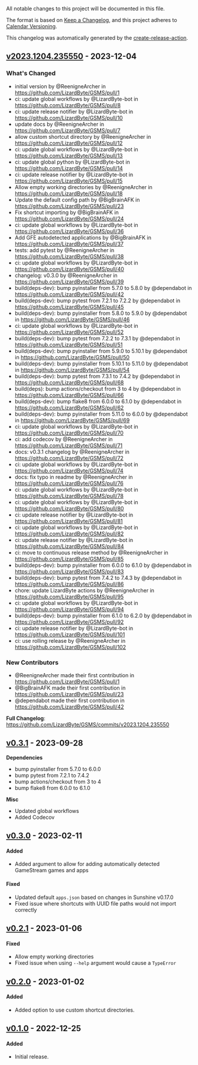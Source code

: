 <!-- # Changelog -->

All notable changes to this project will be documented in this file.

The format is based on [Keep a Changelog](https://keepachangelog.com/en/1.0.0/),
and this project adheres to [Calendar Versioning](https://calver.org/).

This changelog was automatically generated by the
[create-release-action](https://github.com/LizardByte/create-release-action).

## [v2023.1204.235550] - 2023-12-04

### What's Changed
* initial version by @ReenigneArcher in https://github.com/LizardByte/GSMS/pull/1
* ci: update global workflows by @LizardByte-bot in https://github.com/LizardByte/GSMS/pull/8
* ci: update release notifier by @LizardByte-bot in https://github.com/LizardByte/GSMS/pull/10
* update docs by @ReenigneArcher in https://github.com/LizardByte/GSMS/pull/7
* allow custom shortcut directory by @ReenigneArcher in https://github.com/LizardByte/GSMS/pull/12
* ci: update global workflows by @LizardByte-bot in https://github.com/LizardByte/GSMS/pull/13
* ci: update global python by @LizardByte-bot in https://github.com/LizardByte/GSMS/pull/14
* ci: update release notifier by @LizardByte-bot in https://github.com/LizardByte/GSMS/pull/15
* Allow empty working directories by @ReenigneArcher in https://github.com/LizardByte/GSMS/pull/18
* Update the default config path by @BigBrainAFK in https://github.com/LizardByte/GSMS/pull/23
* Fix shortcut importing by @BigBrainAFK in https://github.com/LizardByte/GSMS/pull/24
* ci: update global workflows by @LizardByte-bot in https://github.com/LizardByte/GSMS/pull/36
* Add GFE autodetected applications by @BigBrainAFK in https://github.com/LizardByte/GSMS/pull/37
* tests: add pytest by @ReenigneArcher in https://github.com/LizardByte/GSMS/pull/38
* ci: update global workflows by @LizardByte-bot in https://github.com/LizardByte/GSMS/pull/40
* changelog: v0.3.0 by @ReenigneArcher in https://github.com/LizardByte/GSMS/pull/39
* build(deps-dev): bump pyinstaller from 5.7.0 to 5.8.0 by @dependabot in https://github.com/LizardByte/GSMS/pull/42
* build(deps-dev): bump pytest from 7.2.1 to 7.2.2 by @dependabot in https://github.com/LizardByte/GSMS/pull/45
* build(deps-dev): bump pyinstaller from 5.8.0 to 5.9.0 by @dependabot in https://github.com/LizardByte/GSMS/pull/46
* ci: update global workflows by @LizardByte-bot in https://github.com/LizardByte/GSMS/pull/52
* build(deps-dev): bump pytest from 7.2.2 to 7.3.1 by @dependabot in https://github.com/LizardByte/GSMS/pull/51
* build(deps-dev): bump pyinstaller from 5.9.0 to 5.10.1 by @dependabot in https://github.com/LizardByte/GSMS/pull/50
* build(deps-dev): bump pyinstaller from 5.10.1 to 5.11.0 by @dependabot in https://github.com/LizardByte/GSMS/pull/54
* build(deps-dev): bump pytest from 7.3.1 to 7.4.2 by @dependabot in https://github.com/LizardByte/GSMS/pull/68
* build(deps): bump actions/checkout from 3 to 4 by @dependabot in https://github.com/LizardByte/GSMS/pull/66
* build(deps-dev): bump flake8 from 6.0.0 to 6.1.0 by @dependabot in https://github.com/LizardByte/GSMS/pull/62
* build(deps-dev): bump pyinstaller from 5.11.0 to 6.0.0 by @dependabot in https://github.com/LizardByte/GSMS/pull/69
* ci: update global workflows by @LizardByte-bot in https://github.com/LizardByte/GSMS/pull/70
* ci: add codecov by @ReenigneArcher in https://github.com/LizardByte/GSMS/pull/71
* docs: v0.3.1 changelog by @ReenigneArcher in https://github.com/LizardByte/GSMS/pull/72
* ci: update global workflows by @LizardByte-bot in https://github.com/LizardByte/GSMS/pull/74
* docs: fix typo in readme by @ReenigneArcher in https://github.com/LizardByte/GSMS/pull/76
* ci: update global workflows by @LizardByte-bot in https://github.com/LizardByte/GSMS/pull/78
* ci: update global workflows by @LizardByte-bot in https://github.com/LizardByte/GSMS/pull/80
* ci: update release notifier by @LizardByte-bot in https://github.com/LizardByte/GSMS/pull/81
* ci: update global workflows by @LizardByte-bot in https://github.com/LizardByte/GSMS/pull/82
* ci: update release notifier by @LizardByte-bot in https://github.com/LizardByte/GSMS/pull/84
* ci: move to continuous release method by @ReenigneArcher in https://github.com/LizardByte/GSMS/pull/85
* build(deps-dev): bump pyinstaller from 6.0.0 to 6.1.0 by @dependabot in https://github.com/LizardByte/GSMS/pull/83
* build(deps-dev): bump pytest from 7.4.2 to 7.4.3 by @dependabot in https://github.com/LizardByte/GSMS/pull/86
* chore: update LizardByte actions by @ReenigneArcher in https://github.com/LizardByte/GSMS/pull/95
* ci: update global workflows by @LizardByte-bot in https://github.com/LizardByte/GSMS/pull/94
* build(deps-dev): bump pyinstaller from 6.1.0 to 6.2.0 by @dependabot in https://github.com/LizardByte/GSMS/pull/92
* ci: update release notifier by @LizardByte-bot in https://github.com/LizardByte/GSMS/pull/101
* ci: use rolling release by @ReenigneArcher in https://github.com/LizardByte/GSMS/pull/102

### New Contributors
* @ReenigneArcher made their first contribution in https://github.com/LizardByte/GSMS/pull/1
* @BigBrainAFK made their first contribution in https://github.com/LizardByte/GSMS/pull/23
* @dependabot made their first contribution in https://github.com/LizardByte/GSMS/pull/42

**Full Changelog**: https://github.com/LizardByte/GSMS/commits/v2023.1204.235550

## [v0.3.1] - 2023-09-28

**Dependencies**
- bump pyinstaller from 5.7.0 to 6.0.0
- bump pytest from 7.2.1 to 7.4.2
- bump actions/checkout from 3 to 4
- bump flake8 from 6.0.0 to 6.1.0

**Misc**
- Updated global workflows
- Added Codecov

## [v0.3.0] - 2023-02-11

#### Added
- Added argument to allow for adding automatically detected GameStream games and apps
#### Fixed
- Updated default `apps.json` based on changes in Sunshine v0.17.0
- Fixed issue where shortcuts with UUID file paths would not import correctly

## [v0.2.1] - 2023-01-06

#### Fixed
- Allow empty working directories
- Fixed issue when using `--help` argument would cause a `TypeError`

## [v0.2.0] - 2023-01-02

#### Added
- Added option to use custom shortcut directories.

## [v0.1.0] - 2022-12-25

#### Added
- Initial release.

[v2023.1204.235550]: https://github.com/LizardByte/GSMS/releases/tag/v2023.1204.235550
[v0.3.1]: https://github.com/LizardByte/GSMS/releases/tag/v0.3.1
[v0.3.0]: https://github.com/LizardByte/GSMS/releases/tag/v0.3.0
[v0.2.1]: https://github.com/LizardByte/GSMS/releases/tag/v0.2.1
[v0.2.0]: https://github.com/LizardByte/GSMS/releases/tag/v0.2.0
[v0.1.0]: https://github.com/LizardByte/GSMS/releases/tag/v0.1.0
